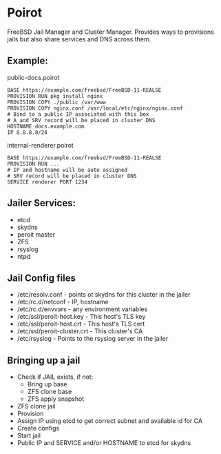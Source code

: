 # Poirot

FreeBSD Jail Manager and Cluster Manager. Provides ways to provisions jails
but also share services and DNS across them.

## Example:
public-docs.poirot

    BASE https://example.com/freebsd/FreeBSD-11-REALSE
    PROVISION RUN pkg install nginx
    PROVISION COPY ./public /var/www
    PROVISION COPY nginx.conf /usr/local/etc/nginx/nginx.conf
    # Bind to a public IP associated with this box
    # A and SRV record will be placed in cluster DNS
    HOSTNAME docs.example.com
    IP 8.8.8.8/24

internal-renderer.poirot

    BASE https://example.com/freebsd/FreeBSD-11-REALSE
    PROVISION RUN ...
    # IP and hostname will be auto assigned
    # SRV record will be placed in cluster DNS
    SERVICE renderer PORT 1234

## Jailer Services:
  * etcd
  * skydns
  * peroit master
  * ZFS
  * rsyslog
  * ntpd

## Jail Config files
  * /etc/resolv.conf - points ot skydns for this cluster in the jailer
  * /etc/rc.d/netconf - IP, hostname
  * /etc/rc.d/envvars - any environment variables
  * /etc/ssl/peroit-host.key - This host's TLS key
  * /etc/ssl/peroit-host.crt - This host's TLS cert 
  * /etc/ssl/peroit-cluster.crt - This cluster's CA
  * /etc/rsyslog - Points to the rsyslog server in the jailer

## Bringing up a jail
  * Check if JAIL exists, if not:
    * Bring up base
    * ZFS clone base
    * ZFS apply snapshot
  * ZFS clone jail
  * Provision
  * Assign IP using etcd to get correct subnet and available id for CA
  * Create configs
  * Start jail
  * Public IP and SERVICE and/or HOSTNAME to etcd for skydns
